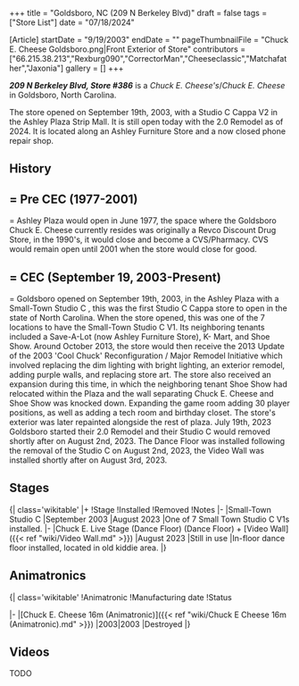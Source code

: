 +++
title = "Goldsboro, NC (209 N Berkeley Blvd)"
draft = false
tags = ["Store List"]
date = "07/18/2024"

[Article]
startDate = "9/19/2003"
endDate = ""
pageThumbnailFile = "Chuck E. Cheese Goldsboro.png|Front Exterior of Store"
contributors = ["66.215.38.213","Rexburg090","CorrectorMan","Cheeseclassic","Matchafather","Jaxonia"]
gallery = []
+++

<b><i>209 N Berkeley Blvd, Store #386</b></i> is a <i>Chuck E. Cheese's</i>/<i>Chuck E. Cheese</i> in Goldsboro, North Carolina. 

The store opened on September 19th, 2003, with a Studio C Cappa V2 in the Ashley Plaza Strip Mall. It is still open today with the 2.0 Remodel as of 2024. It is located along an Ashley Furniture Store and a now closed phone repair shop.
<h2> History </h2>

<h2>= Pre CEC (1977-2001) </h2>=
Ashley Plaza would open in June 1977, the space where the Goldsboro Chuck E. Cheese currently resides was originally a Revco Discount Drug Store, in the 1990's, it would close and become a CVS/Pharmacy. CVS would remain open until 2001 when the store would close for good.

<h2>= CEC (September 19, 2003-Present) </h2>=
Goldsboro opened on September 19th, 2003, in the Ashley Plaza with a Small-Town Studio C , this was the first Studio C Cappa store to open in the state of North Carolina. When the store opened, this was one of the 7 locations to have the Small-Town Studio C V1. Its neighboring tenants included a Save-A-Lot (now Ashley Furniture Store), K- Mart, and Shoe Show. Around October 2013, the store would then receive the 2013 Update of the 2003 'Cool Chuck' Reconfiguration / Major Remodel Initiative which involved replacing the dim lighting with bright lighting, an exterior remodel, adding purple walls, and replacing store art. The store also received an expansion during this time, in which the neighboring tenant Shoe Show had relocated within the Plaza and the wall separating Chuck E. Cheese and Shoe Show was knocked down. Expanding the game room adding 30 player positions, as well as adding a tech room and birthday closet. The store's exterior was later repainted alongside the rest of plaza. July 19th, 2023 Goldsboro started their 2.0 Remodel and their Studio C would removed shortly after on August 2nd, 2023. The Dance Floor was installed following the removal of the Studio C on August 2nd, 2023, the Video Wall was installed shortly after on August 3rd, 2023. 
<h2> Stages </h2>
{| class='wikitable'
|+
!Stage
!Installed
!Removed
!Notes
|-
|Small-Town Studio C
|September 2003
|August 2023
|One of 7 Small Town Studio C V1s installed.
|-
|Chuck E. Live Stage (Dance Floor) (Dance Floor) + [Video Wall]({{< ref "wiki/Video Wall.md" >}})
|August 2023
|Still in use
|In-floor dance floor installed, located in old kiddie area.
|}
<h2>Animatronics</h2>
{| class='wikitable'
!Animatronic
!Manufacturing date
!Status

|-
|[Chuck E. Cheese 16m (Animatronic)]({{< ref "wiki/Chuck E Cheese 16m (Animatronic).md" >}})
|2003|2003
|Destroyed
|}









<h2> Videos </h2>
TODO